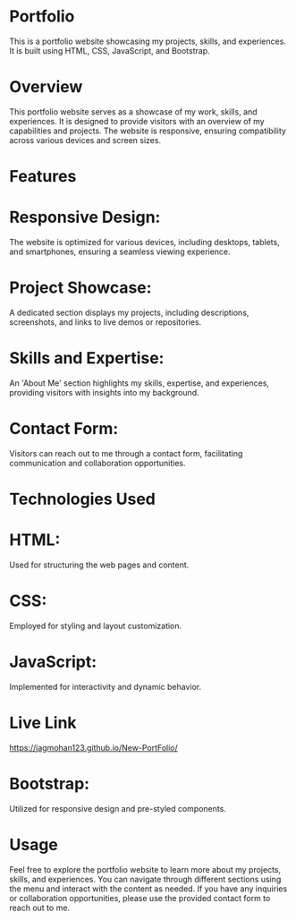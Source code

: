 # Portfolio
This is a portfolio website showcasing my projects, skills, and experiences. It is built using HTML, CSS, JavaScript, and Bootstrap.

# Overview
This portfolio website serves as a showcase of my work, skills, and experiences. It is designed to provide visitors with an overview of my capabilities and projects. The website is responsive, ensuring compatibility across various devices and screen sizes.

# Features
# Responsive Design:
The website is optimized for various devices, including desktops, tablets, and smartphones, ensuring a seamless viewing experience.
# Project Showcase: 
A dedicated section displays my projects, including descriptions, screenshots, and links to live demos or repositories.
# Skills and Expertise:
An 'About Me' section highlights my skills, expertise, and experiences, providing visitors with insights into my background.
# Contact Form:
Visitors can reach out to me through a contact form, facilitating communication and collaboration opportunities.


# Technologies Used
# HTML:
Used for structuring the web pages and content.
# CSS:
Employed for styling and layout customization.
# JavaScript:
Implemented for interactivity and dynamic behavior.


# Live Link
https://jagmohan123.github.io/New-PortFolio/
# Bootstrap:
Utilized for responsive design and pre-styled components.
# Usage
Feel free to explore the portfolio website to learn more about my projects, skills, and experiences.
You can navigate through different sections using the menu and interact with the content as needed.
If you have any inquiries or collaboration opportunities, please use the provided contact form to reach out to me.
